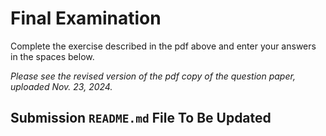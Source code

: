 # Final Examination

Complete the exercise described in the pdf above and enter your answers in 
the spaces below.

*Please see the revised version of the pdf copy of the question paper, uploaded Nov. 23, 2024.*

## Submission ```README.md``` File To Be Updated

